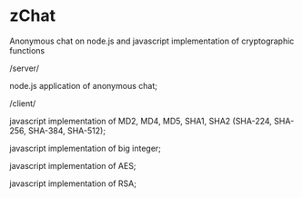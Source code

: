 zChat
=====

Anonymous chat on node.js and javascript implementation of cryptographic functions

/server/

node.js application of anonymous chat;



/client/

javascript implementation of MD2, MD4, MD5, SHA1, SHA2 (SHA-224, SHA-256, SHA-384, SHA-512);

javascript implementation of big integer;

javascript implementation of AES;

javascript implementation of RSA;